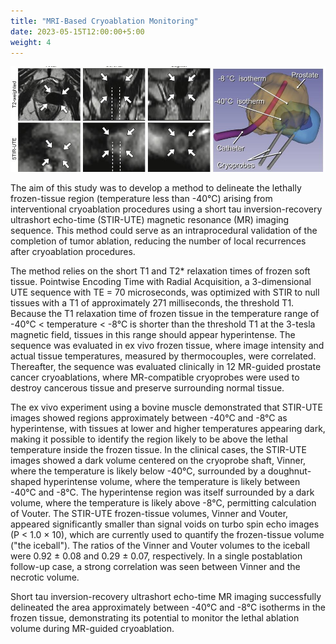```yaml
---
title: "MRI-Based Cryoablation Monitoring"
date: 2023-05-15T12:00:00+5:00
weight: 4
---
```


![Cryoablation Monitoring](/images/projects/mri_cryoablation.jpg)

The aim of this study was to develop a method to delineate the lethally frozen-tissue region (temperature less than -40°C) arising from interventional cryoablation procedures using a short tau inversion-recovery ultrashort echo-time (STIR-UTE) magnetic resonance (MR) imaging sequence. This method could serve as an intraprocedural validation of the completion of tumor ablation, reducing the number of local recurrences after cryoablation procedures.

The method relies on the short T1 and T2* relaxation times of frozen soft tissue. Pointwise Encoding Time with Radial Acquisition, a 3-dimensional UTE sequence with TE = 70 microseconds, was optimized with STIR to null tissues with a T1 of approximately 271 milliseconds, the threshold T1. Because the T1 relaxation time of frozen tissue in the temperature range of -40°C < temperature < -8°C is shorter than the threshold T1 at the 3-tesla magnetic field, tissues in this range should appear hyperintense. The sequence was evaluated in ex vivo frozen tissue, where image intensity and actual tissue temperatures, measured by thermocouples, were correlated. Thereafter, the sequence was evaluated clinically in 12 MR-guided prostate cancer cryoablations, where MR-compatible cryoprobes were used to destroy cancerous tissue and preserve surrounding normal tissue.

The ex vivo experiment using a bovine muscle demonstrated that STIR-UTE images showed regions approximately between -40°C and -8°C as hyperintense, with tissues at lower and higher temperatures appearing dark, making it possible to identify the region likely to be above the lethal temperature inside the frozen tissue. In the clinical cases, the STIR-UTE images showed a dark volume centered on the cryoprobe shaft, Vinner, where the temperature is likely below -40°C, surrounded by a doughnut-shaped hyperintense volume, where the temperature is likely between -40°C and -8°C. The hyperintense region was itself surrounded by a dark volume, where the temperature is likely above -8°C, permitting calculation of Vouter. The STIR-UTE frozen-tissue volumes, Vinner and Vouter, appeared significantly smaller than signal voids on turbo spin echo images (P < 1.0 × 10), which are currently used to quantify the frozen-tissue volume ("the iceball"). The ratios of the Vinner and Vouter volumes to the iceball were 0.92 ± 0.08 and 0.29 ± 0.07, respectively. In a single postablation follow-up case, a strong correlation was seen between Vinner and the necrotic volume.

Short tau inversion-recovery ultrashort echo-time MR imaging successfully delineated the area approximately between -40°C and -8°C isotherms in the frozen tissue, demonstrating its potential to monitor the lethal ablation volume during MR-guided cryoablation.
